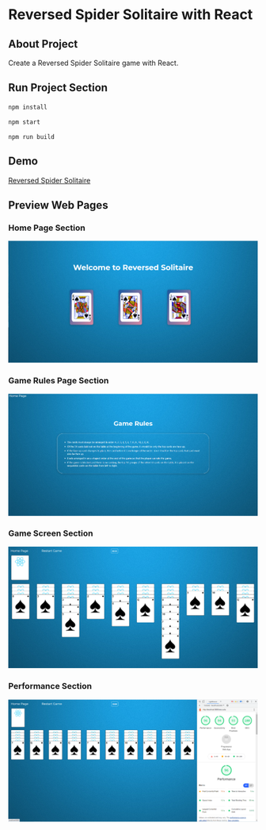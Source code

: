 # Reversed Spider Solitaire with React

## About Project
Create a Reversed Spider Solitaire game with React.
## Run Project Section
```
npm install
```

```
npm start
```

```
npm run build
```
## Demo

[Reversed Spider Solitaire](https://live-demo-reversed-solitaire.herokuapp.com/)

## Preview Web Pages
### Home Page Section
![Image](./preview/pre-homepage.png)

### Game Rules Page Section
![Image](./preview/pre-gamerulespage.png)

### Game Screen Section
![Image](./preview/pre-gamescreen.png)
### Performance Section
![Image](./preview/pre-performance.png)
